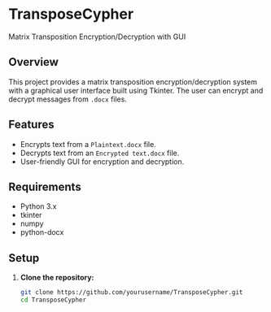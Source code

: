 # TransposeCypher

Matrix Transposition Encryption/Decryption with GUI

## Overview

This project provides a matrix transposition encryption/decryption system with a graphical user interface built using Tkinter. The user can encrypt and decrypt messages from `.docx` files.

## Features

- Encrypts text from a `Plaintext.docx` file.
- Decrypts text from an `Encrypted text.docx` file.
- User-friendly GUI for encryption and decryption.

## Requirements

- Python 3.x
- tkinter
- numpy
- python-docx

## Setup

1. **Clone the repository:**
   ```sh
   git clone https://github.com/yourusername/TransposeCypher.git
   cd TransposeCypher
